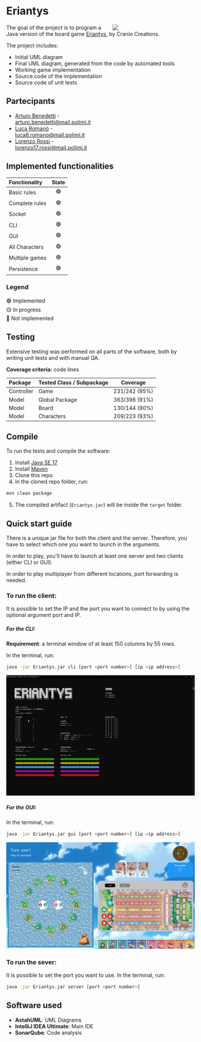 # Eriantys

<img src="https://cf.geekdo-images.com/DzhJxVjMhGQadReXJmbIaQ__opengraph/img/Oy3Kztkx4fXouT2jpAiXoZRAR4Q=/fit-in/1200x630/filters:strip_icc()/pic6253341.jpg" align="right" width=220px>

The goal of the project is to program a Java version of the board game [Eriantys](https://craniointernational.com/products/eriantys/), by Cranio Creations.

The project includes:

- Initial UML diagram
- Final UML diagram, generated from the code by automated tools
- Working game implementation
- Source code of the implementation
- Source code of unit tests

## Partecipants
- [Arturo Benedetti](https://github.com/benedart) - <br>arturo.benedetti@mail.polimi.it
- [Luca Romanò](https://github.com/LucaRomano2) - <br>luca8.romano@mail.polimi.it
- [Lorenzo Rossi](https://github.com/tpoppo) - <br>lorenzo17.rossi@mail.polimi.it

## Implemented functionalities

| Functionality  | State |
|:---------------|:-----:|
| Basic rules    |  🟢   |
| Complete rules |  🟢   |
| Socket         |  🟢   |
| CLI            |  🟢   |
| GUI            |  🟢   |
| All Characters |  🟢   |
| Multiple games |  🟢   |
| Persistence    |  🟢   |

### Legend
🟢 Implemented<br>
🟡 In progress<br>
🔴 Not implemented<br>

## Testing
Extensive testing was performed on all parts of the software, both by writing unit tests and with manual QA.

**Coverage criteria:** code lines

| Package    | Tested Class / Subpackage |   Coverage    |
|:-----------|:--------------------------|:-------------:|
| Controller | Game                      | 231/242 (95%) |
| Model      | Global Package            | 363/398 (91%) |
| Model      | Board                     | 130/144 (90%) |
| Model      | Characters                | 209/223 (93%) |

## Compile

To run the tests and compile the software:

1. Install [Java SE 17](https://www.oracle.com/java/technologies/javase/jdk17-archive-downloads.html)
2. Install [Maven](https://maven.apache.org/install.html)
3. Clone this repo
4. In the cloned repo folder, run:
```bash
mvn clean package
```
5. The compiled artifact (`Eriantys.jar`) will be inside the `target` folder.

## Quick start guide
There is a unique jar file for both the client and the server. Therefore, you have to select which one you want to launch in the arguments.

In order to play, you'll have to launch at least one server and two clients (either CLI or GUI).

In order to play multiplayer from different locations, port forwarding is needed.
### To run the client:
It is possible to set the IP and the port you want to connect to by using the optional argument port and IP.
##### For the CLI:
**Requirement**: a terminal window of at least 150 columns by 55 rows.

In the terminal, run:
```bash
java -jar Eriantys.jar cli [port <port number>] [ip <ip address>]
```
<img src=".github/assets/game_cli.png">

##### For the GUI:
In the terminal, run:
```bash
java -jar Eriantys.jar gui [port <port number>] [ip <ip address>]
```
<img src=".github/assets/game_gui.png">


### To run the sever:
It is possible to set the port you want to use.
In the terminal, run:
```bash
java -jar Eriantys.jar server [port <port number>]
```

## Software used
- **AstahUML**: UML Diagrams
- **IntelliJ IDEA Ultimate**: Main IDE
- **SonarQube**: Code analysis
